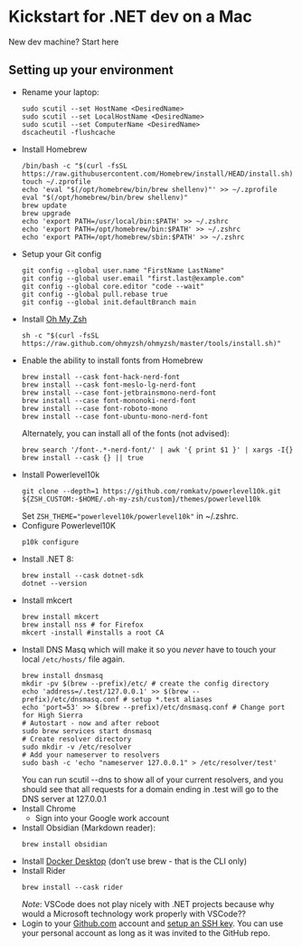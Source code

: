# Kickstart for .NET dev on a Mac
New dev machine? Start here

## Setting up your environment
- Rename your laptop:
    ```shell
    sudo scutil --set HostName <DesiredName>
    sudo scutil --set LocalHostName <DesiredName>
    sudo scutil --set ComputerName <DesiredName>
    dscacheutil -flushcache
    ```
- Install Homebrew
    ```shell
    /bin/bash -c "$(curl -fsSL https://raw.githubusercontent.com/Homebrew/install/HEAD/install.sh)"
    touch ~/.zprofile
    echo 'eval "$(/opt/homebrew/bin/brew shellenv)"' >> ~/.zprofile
    eval "$(/opt/homebrew/bin/brew shellenv)"
    brew update
    brew upgrade
    echo 'export PATH=/usr/local/bin:$PATH' >> ~/.zshrc
    echo 'export PATH=/opt/homebrew/bin:$PATH' >> ~/.zshrc
    echo 'export PATH=/opt/homebrew/sbin:$PATH' >> ~/.zshrc
    ```
- Setup your Git config
    ```shell
    git config --global user.name "FirstName LastName"
    git config --global user.email "first.last@example.com"
    git config --global core.editor "code --wait"
    git config --global pull.rebase true
    git config --global init.defaultBranch main
    ```
- Install [Oh My Zsh](https://ohmyz.sh/)
  ```shell
  sh -c "$(curl -fsSL https://raw.github.com/ohmyzsh/ohmyzsh/master/tools/install.sh)"
  ```
- Enable the ability to install fonts from Homebrew
  ```shell
  brew install --cask font-hack-nerd-font
  brew install --cask font-meslo-lg-nerd-font
  brew install --case font-jetbrainsmono-nerd-font
  brew install --case font-mononoki-nerd-font
  brew install --case font-roboto-mono
  brew install --case font-ubuntu-mono-nerd-font
  ```
  Alternately, you can install all of the fonts (not advised):
  ```shell
  brew search '/font-.*-nerd-font/' | awk '{ print $1 }' | xargs -I{} brew install --cask {} || true
  ```
- Install Powerlevel10k
  ```shell
  git clone --depth=1 https://github.com/romkatv/powerlevel10k.git ${ZSH_CUSTOM:-$HOME/.oh-my-zsh/custom}/themes/powerlevel10k
  ```
  Set `ZSH_THEME="powerlevel10k/powerlevel10k"` in ~/.zshrc.
- Configure Powerlevel10K
  ```shell
  p10k configure
  ```
- Install .NET 8:
    ```shell
    brew install --cask dotnet-sdk
    dotnet --version
    ```
- Install mkcert
    ```shell
    brew install mkcert
    brew install nss # for Firefox
    mkcert -install #installs a root CA
    ```
- Install DNS Masq which will make it so you _never_ have to touch your local `/etc/hosts/` file again.
    ```shell
    brew install dnsmasq
    mkdir -pv $(brew --prefix)/etc/ # create the config directory
    echo 'address=/.test/127.0.0.1' >> $(brew --prefix)/etc/dnsmasq.conf # setup *.test aliases
    echo 'port=53' >> $(brew --prefix)/etc/dnsmasq.conf # Change port for High Sierra
    # Autostart - now and after reboot
    sudo brew services start dnsmasq
    # Create resolver directory
    sudo mkdir -v /etc/resolver
    # Add your nameserver to resolvers
    sudo bash -c 'echo "nameserver 127.0.0.1" > /etc/resolver/test'
    ```
  You can run scutil --dns to show all of your current resolvers, and you should see that all requests for a domain ending in .test will go to the DNS server at 127.0.0.1
- Install Chrome
    - Sign into your Google work account
- Install Obsidian (Markdown reader):
  ```shell
  brew install obsidian
  ```
- Install [Docker Desktop](https://docs.docker.com/desktop/install/mac-install/) (don’t use brew - that is the CLI only)
- Install Rider
    ```shell
    brew install --cask rider
    ```
    _Note_: VSCode does not play nicely with .NET projects because why would a Microsoft technology work properly with VSCode??
- Login to your [Github.com](http://Github.com) account and [setup an SSH key](https://docs.github.com/en/authentication/connecting-to-github-with-ssh/generating-a-new-ssh-key-and-adding-it-to-the-ssh-agent). You can use your personal account as long as it was invited to the GitHub repo.
